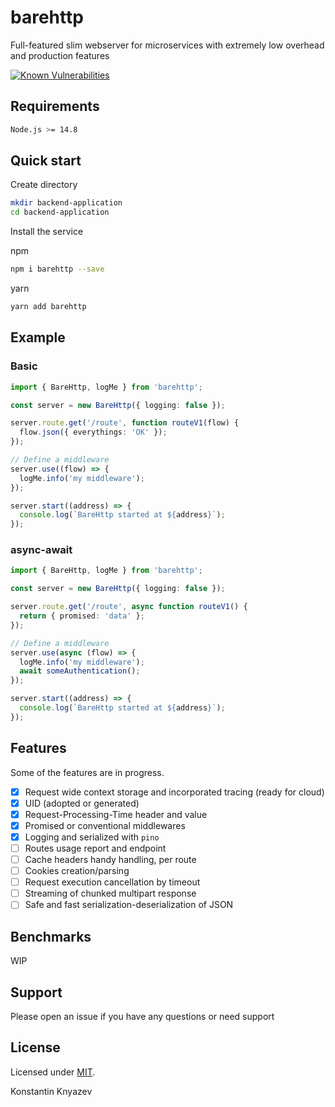 # barehttp

Full-featured slim webserver for microservices with extremely low overhead and production features

[![Known Vulnerabilities](https://snyk.io/test/github/sckv/bare-http/badge.svg)](https://snyk.io/test/github/sckv/bare-http)

## Requirements

```bash
Node.js >= 14.8
```

## Quick start

Create directory

```bash
mkdir backend-application
cd backend-application
```

Install the service

npm

```bash
npm i barehttp --save
```

yarn

```bash
yarn add barehttp
```

## Example

### Basic

```typescript
import { BareHttp, logMe } from 'barehttp';

const server = new BareHttp({ logging: false });

server.route.get('/route', function routeV1(flow) {
  flow.json({ everythings: 'OK' });
});

// Define a middleware
server.use((flow) => {
  logMe.info('my middleware');
});

server.start((address) => {
  console.log(`BareHttp started at ${address}`);
});
```

### async-await

```typescript
import { BareHttp, logMe } from 'barehttp';

const server = new BareHttp({ logging: false });

server.route.get('/route', async function routeV1() {
  return { promised: 'data' };
});

// Define a middleware
server.use(async (flow) => {
  logMe.info('my middleware');
  await someAuthentication();
});

server.start((address) => {
  console.log(`BareHttp started at ${address}`);
});
```

## Features

Some of the features are in progress.

- [x] Request wide context storage and incorporated tracing (ready for cloud)
- [x] UID (adopted or generated)
- [x] Request-Processing-Time header and value
- [x] Promised or conventional middlewares
- [x] Logging and serialized with `pino`
- [ ] Routes usage report and endpoint
- [ ] Cache headers handy handling, per route
- [ ] Cookies creation/parsing
- [ ] Request execution cancellation by timeout
- [ ] Streaming of chunked multipart response
- [ ] Safe and fast serialization-deserialization of JSON

## Benchmarks

WIP

## Support

Please open an issue if you have any questions or need support

## License

Licensed under [MIT](https://github.com/sckv/bare-http/blob/master/LICENSE).

Konstantin Knyazev
